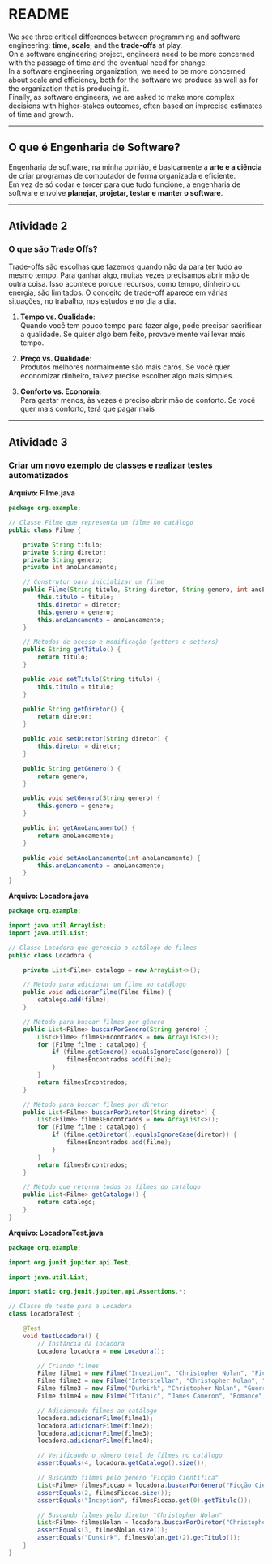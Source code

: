 
# README

We see three critical differences between programming and software engineering: **time**, **scale**, and the **trade-offs** at play.  
On a software engineering project, engineers need to be more concerned with the passage of time and the eventual need for change.  
In a software engineering organization, we need to be more concerned about scale and efficiency, both for the software we produce as well as for the organization that is producing it.  
Finally, as software engineers, we are asked to make more complex decisions with higher-stakes outcomes, often based on imprecise estimates of time and growth.

---

## O que é Engenharia de Software?

Engenharia de software, na minha opinião, é basicamente a **arte e a ciência** de criar programas de computador de forma organizada e eficiente.  
Em vez de só codar e torcer para que tudo funcione, a engenharia de software envolve **planejar, projetar, testar e manter o software**.

---

## Atividade 2

### O que são Trade Offs?

Trade-offs são escolhas que fazemos quando não dá para ter tudo ao mesmo tempo. Para ganhar algo, muitas vezes precisamos abrir mão de outra coisa. Isso acontece porque recursos, como tempo, dinheiro ou energia, são limitados. O conceito de trade-off aparece em várias situações, no trabalho, nos estudos e no dia a dia.

1. **Tempo vs. Qualidade**:  
   Quando você tem pouco tempo para fazer algo, pode precisar sacrificar a qualidade. Se quiser algo bem feito, provavelmente vai levar mais tempo.

2. **Preço vs. Qualidade**:  
   Produtos melhores normalmente são mais caros. Se você quer economizar dinheiro, talvez precise escolher algo mais simples.

3. **Conforto vs. Economia**:  
   Para gastar menos, às vezes é preciso abrir mão de conforto. Se você quer mais conforto, terá que pagar mais

---

## Atividade 3

### Criar um novo exemplo de classes e realizar testes automatizados

**Arquivo: Filme.java**  
```java
package org.example;

// Classe Filme que representa um filme no catálogo
public class Filme {

    private String titulo;
    private String diretor;
    private String genero;
    private int anoLancamento;

    // Construtor para inicializar um filme
    public Filme(String titulo, String diretor, String genero, int anoLancamento) {
        this.titulo = titulo;
        this.diretor = diretor;
        this.genero = genero;
        this.anoLancamento = anoLancamento;
    }

    // Métodos de acesso e modificação (getters e setters)
    public String getTitulo() {
        return titulo;
    }

    public void setTitulo(String titulo) {
        this.titulo = titulo;
    }

    public String getDiretor() {
        return diretor;
    }

    public void setDiretor(String diretor) {
        this.diretor = diretor;
    }

    public String getGenero() {
        return genero;
    }

    public void setGenero(String genero) {
        this.genero = genero;
    }

    public int getAnoLancamento() {
        return anoLancamento;
    }

    public void setAnoLancamento(int anoLancamento) {
        this.anoLancamento = anoLancamento;
    }
}
```

**Arquivo: Locadora.java**  
```java
package org.example;

import java.util.ArrayList;
import java.util.List;

// Classe Locadora que gerencia o catálogo de filmes
public class Locadora {

    private List<Filme> catalogo = new ArrayList<>();

    // Método para adicionar um filme ao catálogo
    public void adicionarFilme(Filme filme) {
        catalogo.add(filme);
    }

    // Método para buscar filmes por gênero
    public List<Filme> buscarPorGenero(String genero) {
        List<Filme> filmesEncontrados = new ArrayList<>();
        for (Filme filme : catalogo) {
            if (filme.getGenero().equalsIgnoreCase(genero)) {
                filmesEncontrados.add(filme);
            }
        }
        return filmesEncontrados;
    }

    // Método para buscar filmes por diretor
    public List<Filme> buscarPorDiretor(String diretor) {
        List<Filme> filmesEncontrados = new ArrayList<>();
        for (Filme filme : catalogo) {
            if (filme.getDiretor().equalsIgnoreCase(diretor)) {
                filmesEncontrados.add(filme);
            }
        }
        return filmesEncontrados;
    }

    // Método que retorna todos os filmes do catálogo
    public List<Filme> getCatalogo() {
        return catalogo;
    }
}
```

**Arquivo: LocadoraTest.java**  
```java
package org.example;

import org.junit.jupiter.api.Test;

import java.util.List;

import static org.junit.jupiter.api.Assertions.*;

// Classe de teste para a Locadora
class LocadoraTest {

    @Test
    void testLocadora() {
        // Instância da locadora
        Locadora locadora = new Locadora();

        // Criando filmes
        Filme filme1 = new Filme("Inception", "Christopher Nolan", "Ficção Científica", 2010);
        Filme filme2 = new Filme("Interstellar", "Christopher Nolan", "Ficção Científica", 2014);
        Filme filme3 = new Filme("Dunkirk", "Christopher Nolan", "Guerra", 2017);
        Filme filme4 = new Filme("Titanic", "James Cameron", "Romance", 1997);

        // Adicionando filmes ao catálogo
        locadora.adicionarFilme(filme1);
        locadora.adicionarFilme(filme2);
        locadora.adicionarFilme(filme3);
        locadora.adicionarFilme(filme4);

        // Verificando o número total de filmes no catálogo
        assertEquals(4, locadora.getCatalogo().size());

        // Buscando filmes pelo gênero "Ficção Científica"
        List<Filme> filmesFiccao = locadora.buscarPorGenero("Ficção Científica");
        assertEquals(2, filmesFiccao.size());
        assertEquals("Inception", filmesFiccao.get(0).getTitulo());

        // Buscando filmes pelo diretor "Christopher Nolan"
        List<Filme> filmesNolan = locadora.buscarPorDiretor("Christopher Nolan");
        assertEquals(3, filmesNolan.size());
        assertEquals("Dunkirk", filmesNolan.get(2).getTitulo());
    }
}
```
